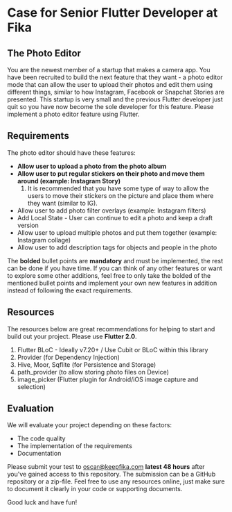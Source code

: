 # Case for Senior Flutter Developer at Fika

## The Photo Editor
You are the newest member of a startup that makes a camera app. You have been recruited to build the next feature that they want - a photo editor mode that can allow the user to upload their photos and edit them using different things, similar to how Instagram, Facebook or Snapchat Stories are presented. This startup is very small and the previous Flutter developer just quit so you have now become the sole developer for this feature. Please implement a photo editor feature using Flutter.

## Requirements
The photo editor should have these features:
* **Allow user to upload a photo from the photo album**
* **Allow user to put regular stickers on their photo and move them around (example: Instagram Story)**
    1) It is recommended that you have some type of way to allow the users to move their stickers on the picture and place them where they want (similar to IG).
* Allow user to add photo filter overlays (example: Instagram filters)
* Add Local State - User can continue to edit a photo and keep a draft version
* Allow user to upload multiple photos and put them together (example: Instagram collage)
* Allow user to add description tags for objects and people in the photo

The **bolded** bullet points are **mandatory** and must be implemented, the rest can be done if you have time. If you can think of any other features or want to explore some other additions, feel free to only take the bolded of the mentioned bullet points and implement your own new features in addition instead of following the exact requirements.

## Resources
The resources below are great recommendations for helping to start and build out your project. Please use **Flutter 2.0**.
1. Flutter BLoC - Ideally v7.20+ / Use Cubit or BLoC within this library
2. Provider (for Dependency Injection)
3. Hive, Moor, Sqflite (for Persistence and Storage)
4. path_provider (to allow storing photo files on Device)
5. image_picker (Flutter plugin for Android/iOS image capture and selection)

## Evaluation
We will evaluate your project depending on these factors:
* The code quality
* The implementation of the requirements
* Documentation

Please submit your test to oscar@keepfika.com **latest 48 hours** after you've gained access to this repository. The submission can be a GitHub repository or a zip-file. Feel free to use any resources online, just make sure to document it clearly in your code or supporting documents. 

Good luck and have fun!
